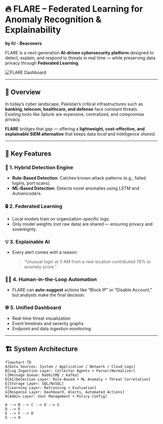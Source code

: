 # 🔥 FLARE – Federated Learning for Anomaly Recognition & Explainability  
**by IU - Beaconers**  

FLARE is a next-generation **AI-driven cybersecurity platform** designed to detect, explain, and respond to threats in real time — while preserving data privacy through **Federated Learning**.

![FLARE Dashboard](a904306c-256c-4bd1-8195-8806d5c7f664.jpg)

---

## 🧩 Overview
In today’s cyber landscape, Pakistan’s critical infrastructures such as **banking, telecom, healthcare, and defense** face constant threats.  
Existing tools like Splunk are expensive, centralized, and compromise privacy.

**FLARE** bridges that gap — offering a **lightweight, cost-effective, and explainable SIEM alternative** that keeps data *local* and intelligence *shared*.

---

## 🚀 Key Features

### 🧠 **1. Hybrid Detection Engine**
- **Rule-Based Detection**: Catches known attack patterns (e.g., failed logins, port scans).  
- **ML-Based Detection**: Detects novel anomalies using LSTM and Autoencoders.

### 🔒 **2. Federated Learning**
- Local models train on organization-specific logs.
- Only model weights (not raw data) are shared — ensuring privacy and sovereignty.

### 💡 **3. Explainable AI**
- Every alert comes with a reason:
  > “Unusual login at 3 AM from a new location contributed 78% to anomaly score.”

### 🧑‍💻 **4. Human-in-the-Loop Automation**
- FLARE can **auto-suggest** actions like “Block IP” or “Disable Account,”  
  but analysts make the final decision.

### 🌐 **5. Unified Dashboard**
- Real-time threat visualization  
- Event timelines and severity graphs  
- Endpoint and data ingestion monitoring  

---

## 🏗️ System Architecture

```mermaid
flowchart TD
A[Data Sources: System / Application / Network / Cloud Logs]
B[Log Ingestion Layer: Collector Agents + Parser/Normalizer]
C[Message Queue: RabbitMQ / Kafka]
D[AI/Detection Layer: Rule-Based + ML Anomaly + Threat Correlation]
E[Storage Layer: SQL/NoSQL]
F[Learning Layer: Retraining + Evaluation]
G[Response Layer: Dashboard, Alerts, Automated Actions]
H[Admin Layer: User Management + Policy Config]

A --> B --> C --> D --> G
D --> E
E --> F --> D
G --> H


